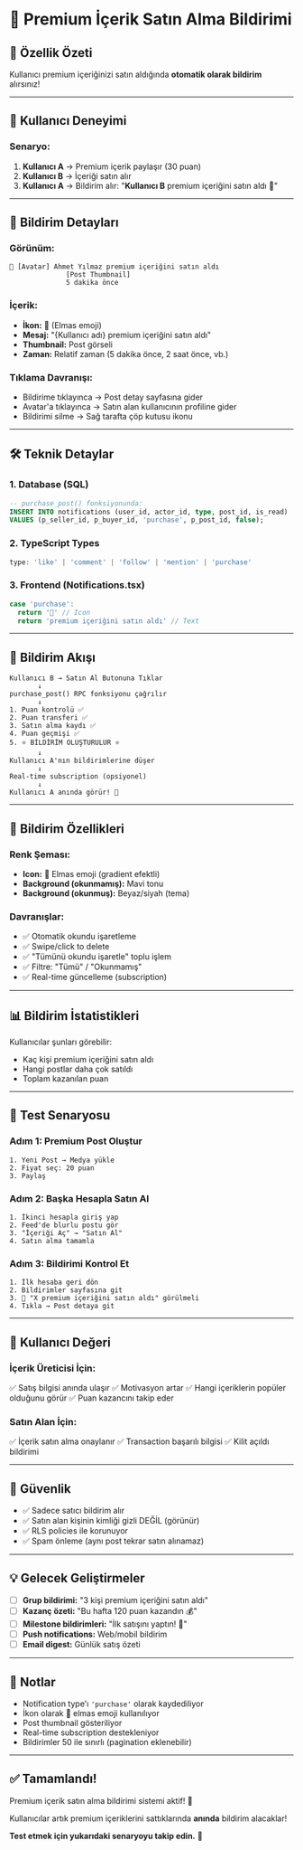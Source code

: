 # 💎 Premium İçerik Satın Alma Bildirimi

## 🎯 Özellik Özeti

Kullanıcı premium içeriğinizi satın aldığında **otomatik olarak bildirim** alırsınız!

---

## 📱 Kullanıcı Deneyimi

### Senaryo:
1. **Kullanıcı A** → Premium içerik paylaşır (30 puan)
2. **Kullanıcı B** → İçeriği satın alır
3. **Kullanıcı A** → Bildirim alır: "**Kullanıcı B** premium içeriğini satın aldı 💎"

---

## 🔔 Bildirim Detayları

### Görünüm:
```
💎 [Avatar] Ahmet Yılmaz premium içeriğini satın aldı
              [Post Thumbnail]
              5 dakika önce
```

### İçerik:
- **İkon:** 💎 (Elmas emoji)
- **Mesaj:** "{Kullanıcı adı} premium içeriğini satın aldı"
- **Thumbnail:** Post görseli
- **Zaman:** Relatif zaman (5 dakika önce, 2 saat önce, vb.)

### Tıklama Davranışı:
- Bildirime tıklayınca → Post detay sayfasına gider
- Avatar'a tıklayınca → Satın alan kullanıcının profiline gider
- Bildirimi silme → Sağ tarafta çöp kutusu ikonu

---

## 🛠️ Teknik Detaylar

### 1. Database (SQL)
```sql
-- purchase_post() fonksiyonunda:
INSERT INTO notifications (user_id, actor_id, type, post_id, is_read)
VALUES (p_seller_id, p_buyer_id, 'purchase', p_post_id, false);
```

### 2. TypeScript Types
```typescript
type: 'like' | 'comment' | 'follow' | 'mention' | 'purchase'
```

### 3. Frontend (Notifications.tsx)
```typescript
case 'purchase':
  return '💎' // Icon
  return 'premium içeriğini satın aldı' // Text
```

---

## 🔄 Bildirim Akışı

```
Kullanıcı B → Satın Al Butonuna Tıklar
       ↓
purchase_post() RPC fonksiyonu çağrılır
       ↓
1. Puan kontrolü ✅
2. Puan transferi ✅
3. Satın alma kaydı ✅
4. Puan geçmişi ✅
5. ⭐ BİLDİRİM OLUŞTURULUR ⭐
       ↓
Kullanıcı A'nın bildirimlerine düşer
       ↓
Real-time subscription (opsiyonel)
       ↓
Kullanıcı A anında görür! 🔔
```

---

## 🎨 Bildirim Özellikleri

### Renk Şeması:
- **Icon:** 💎 Elmas emoji (gradient efektli)
- **Background (okunmamış):** Mavi tonu
- **Background (okunmuş):** Beyaz/siyah (tema)

### Davranışlar:
- ✅ Otomatik okundu işaretleme
- ✅ Swipe/click to delete
- ✅ "Tümünü okundu işaretle" toplu işlem
- ✅ Filtre: "Tümü" / "Okunmamış"
- ✅ Real-time güncelleme (subscription)

---

## 📊 Bildirim İstatistikleri

Kullanıcılar şunları görebilir:
- Kaç kişi premium içeriğini satın aldı
- Hangi postlar daha çok satıldı
- Toplam kazanılan puan

---

## 🧪 Test Senaryosu

### Adım 1: Premium Post Oluştur
```
1. Yeni Post → Medya yükle
2. Fiyat seç: 20 puan
3. Paylaş
```

### Adım 2: Başka Hesapla Satın Al
```
1. İkinci hesapla giriş yap
2. Feed'de blurlu postu gör
3. "İçeriği Aç" → "Satın Al"
4. Satın alma tamamla
```

### Adım 3: Bildirimi Kontrol Et
```
1. İlk hesaba geri dön
2. Bildirimler sayfasına git
3. 💎 "X premium içeriğini satın aldı" görülmeli
4. Tıkla → Post detaya git
```

---

## 🎯 Kullanıcı Değeri

### İçerik Üreticisi İçin:
✅ Satış bilgisi anında ulaşır
✅ Motivasyon artar
✅ Hangi içeriklerin popüler olduğunu görür
✅ Puan kazancını takip eder

### Satın Alan İçin:
✅ İçerik satın alma onaylanır
✅ Transaction başarılı bilgisi
✅ Kilit açıldı bildirimi

---

## 🔐 Güvenlik

- ✅ Sadece satıcı bildirim alır
- ✅ Satın alan kişinin kimliği gizli DEĞİL (görünür)
- ✅ RLS policies ile korunuyor
- ✅ Spam önleme (aynı post tekrar satın alınamaz)

---

## 💡 Gelecek Geliştirmeler

- [ ] **Grup bildirimi:** "3 kişi premium içeriğini satın aldı"
- [ ] **Kazanç özeti:** "Bu hafta 120 puan kazandın 💰"
- [ ] **Milestone bildirimleri:** "İlk satışını yaptın! 🎉"
- [ ] **Push notifications:** Web/mobil bildirim
- [ ] **Email digest:** Günlük satış özeti

---

## 📝 Notlar

- Notification type'ı `'purchase'` olarak kaydediliyor
- İkon olarak 💎 elmas emoji kullanılıyor
- Post thumbnail gösteriliyor
- Real-time subscription destekleniyor
- Bildirimler 50 ile sınırlı (pagination eklenebilir)

---

## ✅ Tamamlandı!

Premium içerik satın alma bildirimi sistemi aktif! 🎉

Kullanıcılar artık premium içeriklerini sattıklarında **anında** bildirim alacaklar!

**Test etmek için yukarıdaki senaryoyu takip edin.** 🚀
